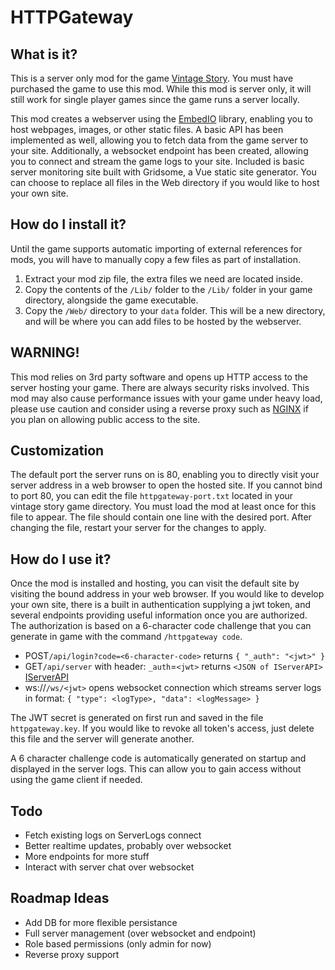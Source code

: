 # HTTPGateway

## What is it?

This is a server only mod for the game [Vintage Story][vs]. You must have purchased the game to use this mod. While this mod is server only, it will still work for single player games since the game runs a server locally.

This mod creates a webserver using the [EmbedIO][eio] library, enabling you to host webpages, images, or other static files. A basic API has been implemented as well, allowing you to fetch data from the game server to your site. Additionally, a websocket endpoint has been created, allowing you to connect and stream the game logs to your site. Included is basic server monitoring site built with Gridsome, a Vue static site generator. You can choose to replace all files in the Web directory if you would like to host your own site.

## How do I install it?

Until the game supports automatic importing of external references for mods, you will have to manually copy a few files as part of installation.

1. Extract your mod zip file, the extra files we need are located inside.
2. Copy the contents of the `/Lib/` folder to the `/Lib/` folder in your game directory, alongside the game executable.
3. Copy the `/Web/` directory to your `data` folder. This will be a new directory, and will be where you can add files to be hosted by the webserver.

## WARNING!

This mod relies on 3rd party software and opens up HTTP access to the server hosting your game. There are always security risks involved. This mod may also cause performance issues with your game under heavy load, please use caution and consider using a reverse proxy such as [NGINX][ng] if you plan on allowing public access to the site.

## Customization

The default port the server runs on is 80, enabling you to directly visit your server address in a web browser to open the hosted site. If you cannot bind to port 80, you can edit the file `httpgateway-port.txt` located in your vintage story game directory. You must load the mod at least once for this file to appear. The file should contain one line with the desired port. After changing the file, restart your server for the changes to apply.

## How do I use it?

Once the mod is installed and hosting, you can visit the default site by visiting the bound address in your web browser. If you would like to develop your own site, there is a built in authentication supplying a jwt token, and several endpoints providing useful information once you are authorized. The authorization is based on a 6-character code challenge that you can generate in game with the command `/httpgateway code`.

- POST`/api/login?code=<6-character-code>` returns `{ "_auth": "<jwt>" }`
- GET`/api/server` with header: `_auth`=`<jwt>` returns `<JSON of IServerAPI>` [IServerAPI][isrv]
- ws://`/ws/<jwt>` opens websocket connection which streams server logs in format: `{ "type": <logType>, "data": <logMessage> }`

The JWT secret is generated on first run and saved in the file `httpgateway.key`.  If you would like to revoke all token's access, just delete this file and the server will generate another.

A 6 character challenge code is automatically generated on startup and displayed in the server logs.  This can allow you to gain access without using the game client if needed.

## Todo

- Fetch existing logs on ServerLogs connect
- Better realtime updates, probably over websocket
- More endpoints for more stuff
- Interact with server chat over websocket

## Roadmap Ideas

- Add DB for more flexible persistance
- Full server management (over websocket and endpoint)
- Role based permissions (only admin for now)
- Reverse proxy support

[vs]: https://www.vintagestory.at/
[eio]: https://github.com/unosquare/embedio
[ng]: https://www.nginx.com/
[isrv]: http://apidocs.vintagestory.at/api/Vintagestory.API.Server.IServerAPI.html
